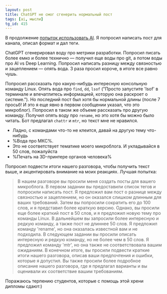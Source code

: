 ```yaml
---
layout: post
title: ChatGPT не смог сгенерить нормальный пост
tags: [ai, мысли]
tg_id: 415
---
```

В продолжение [попыток использовать AI](/2023/06/20/ai-impressions.html). Я попросил написать пост для канала, описал формат и дал теги. 

ChatGPT сгенерировал воду про метрики разработки. Попросил писать более емко и более технично — получил еще воды про git, а потом воды про AI vs Deep Learning. Попросил написать разницу между связностью и зацеплением — опять вода. 3 раза просил короче, в итоге все равно чушь. 

Попросил рассказать про какую-нибудь интересную консольную команду Linux. Опять вода про `find`, `dd`, `lsof` ("Просто запустите 'lsof' в терминале и впечатлитесь информацией, которую она раскроет о системе."). Но последний пост был хотя бы нормальной длины (после 7 просьб! И это я еще явно в первом сообщении указал, что это микроблог). Попросил в таком же объеме рассказать про другую команду. Получил опять воду про `rename`, но это хотя бы можно было читать. Бот предлагал `chattr` и `mtr`, но текст мне не нравился.

- Ладно, с командами что-то не клеится, давай на другую тему что-нибудь
- %Вода про МКС%. 
- Это не соответствует тематике моего микроблога. И укладывайся в 50 слов, пожалуйста
- %Печать на 3D-принтере органов человека%

Попросил подвести итоги нашего разговора, чтобы получить текст выше, и акцентировать внимание на моих реакциях. Лучшая попытка:
> В нашем разговоре вы просили меня создать посты для вашего микроблога. В первом задании вы предоставили список тегов и попросили написать пост. Я предложил вам пост о разнице между связностью и зацеплением, но он оказался слишком длинным для ваших требований. Затем вы попросили сократить его до 100 слов, и я представил более краткую версию. Однако, вы просили еще более краткий пост в 50 слов, и я предложил новую тему про команды Linux.
> В дальнейшем вы запросили более интересную и редкую команду, а также пост не длиннее 50 слов. Я предложил команду 'rename', но она оказалась известной вам и не подходила. В следующем задании вы просили описать интересную и редкую команду, но не более чем в 50 слов. Я предложил команду 'mtr', но она также не соответствовала вашим ожиданиям.
> В конечном итоге, вы просили подвести краткие итоги нашего разговора, описав ваши предпочтения и ошибки, которые я допустил. Вы также просили более подробное описание нашего разговора, где я предлагал варианты и вы оценивали их соответствие вашим требованиям.

Поражаюсь терпению студентов, которые с помощь этой хрени дипломы сдают:)
